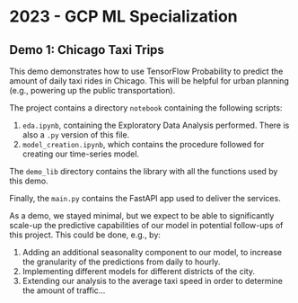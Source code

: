 # 2023 - GCP ML Specialization
## Demo 1: Chicago Taxi Trips

This demo demonstrates how to use TensorFlow Probability to predict the amount of daily taxi rides in Chicago. This will be helpful for urban planning (e.g., powering up the public transportation).

The project contains a directory `notebook` containing the following scripts:
1. `eda.ipynb`, containing the Exploratory Data Analysis performed. There is also a `.py` version of this file.
2. `model_creation.ipynb`, which contains the procedure followed for creating our time-series model.

The `demo_lib` directory contains the library with all the functions used by this demo.

Finally, the `main.py` contains the FastAPI app used to deliver the services.

As a demo, we stayed minimal, but we expect to be able to significantly scale-up the predictive capabilities of our model in potential follow-ups of this project. This could be done, e.g., by:
1. Adding an additional seasonality component to our model, to increase the granularity of the predictions from daily to hourly.
2. Implementing different models for different districts of the city.
3. Extending our analysis to the average taxi speed in order to determine the amount of traffic...